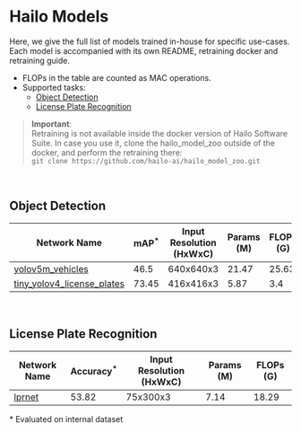# Hailo Models

Here, we give the full list of models trained in-house for specific use-cases.
Each model is accompanied with its own README, retraining docker and retraining guide.

- FLOPs in the table are counted as MAC operations.
- Supported tasks:
    - [Object Detection](#object-detection)
    - [License Plate Recognition](#license-plate-recognition)

> **Important**:  
    Retraining is not available inside the docker version of Hailo Software Suite. In case you use it, clone the hailo_model_zoo outside of the docker, and perform the retraining there:  
    ```git clone https://github.com/hailo-ai/hailo_model_zoo.git``` 


<br>

## Object Detection

Network Name | mAP<sup>*</sup> | Input Resolution (HxWxC) | Params (M) | FLOPs (G) |
--- | --- | --- | --- | --- |
[yolov5m_vehicles](../hailo_models/vehicle_detection/README.md) | 46.5 | 640x640x3 | 21.47 | 25.63 |
[tiny_yolov4_license_plates](../hailo_models/license_plate_detection/README.md) | 73.45|  416x416x3 | 5.87 | 3.4 |

<br>

## License Plate Recognition

Network Name | Accuracy<sup>*</sup> | Input Resolution (HxWxC) | Params (M) | FLOPs (G) |
--- | --- | --- | --- | --- |
[lprnet](../hailo_models/license_plate_recognition/README.md) | 53.82|  75x300x3 | 7.14 | 18.29 |

\* Evaluated on internal dataset